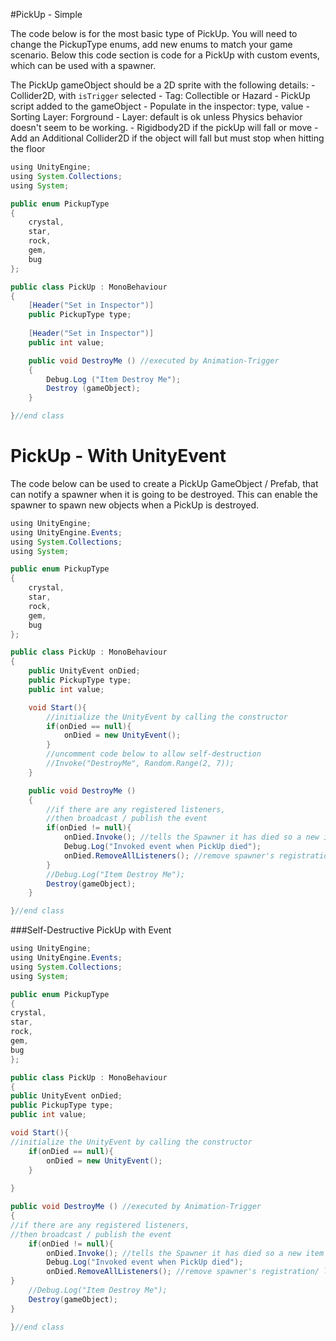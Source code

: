#PickUp - Simple

The code below is for the most basic type of PickUp.
You will need to change the PickupType enums, add new enums to match your game scenario.  Below this code section is code for a PickUp with custom events, which can be used with a spawner.

The PickUp gameObject should be a 2D sprite with the following details:
	- Collider2D, with `isTrigger` selected
	- Tag:  Collectible or Hazard
	- PickUp script added to the gameObject
	- Populate in the inspector: type, value
	- Sorting Layer: Forground
	- Layer: default is ok unless Physics behavior doesn't seem to be working.
	- Rigidbody2D if the pickUp will fall or move
	- Add an Additional Collider2D if the object will fall but must stop when hitting the floor

```java
using UnityEngine;
using System.Collections;
using System;

public enum PickupType
{
	crystal,
	star,
	rock,
	gem,
	bug
};

public class PickUp : MonoBehaviour
{
	[Header("Set in Inspector")]
	public PickupType type;
	
	[Header("Set in Inspector")]
	public int value;

	public void DestroyMe () //executed by Animation-Trigger
	{
		Debug.Log ("Item Destroy Me");
		Destroy (gameObject);
	}

}//end class
```


# PickUp - With UnityEvent
The code below can be used to create a PickUp GameObject / Prefab, that can notify a spawner when it is going to be destroyed.  This can enable the spawner to spawn new objects when a PickUp is destroyed.


```java
using UnityEngine;
using UnityEngine.Events;
using System.Collections;
using System;

public enum PickupType
{
	crystal,
	star,
	rock,
    gem,
    bug
};

public class PickUp : MonoBehaviour
{
    public UnityEvent onDied;
	public PickupType type;
	public int value;

    void Start(){
        //initialize the UnityEvent by calling the constructor
        if(onDied == null){   
            onDied = new UnityEvent();
        }
        //uncomment code below to allow self-destruction
        //Invoke("DestroyMe", Random.Range(2, 7));
    }

	public void DestroyMe ()  
	{
		//if there are any registered listeners, 
        //then broadcast / publish the event
        if(onDied != null){
            onDied.Invoke(); //tells the Spawner it has died so a new item can be spawned
            Debug.Log("Invoked event when PickUp died");
            onDied.RemoveAllListeners(); //remove spawner's registration/ listener connection
        }
        //Debug.Log("Item Destroy Me");
        Destroy(gameObject);
	}

}//end class

```
###Self-Destructive PickUp with Event

```java
using UnityEngine;
using UnityEngine.Events;
using System.Collections;
using System;

public enum PickupType
{
crystal,
star,
rock,
gem,
bug
};

public class PickUp : MonoBehaviour
{
public UnityEvent onDied;
public PickupType type;
public int value;

void Start(){
//initialize the UnityEvent by calling the constructor
	if(onDied == null){
		onDied = new UnityEvent();
	}
 
}

public void DestroyMe () //executed by Animation-Trigger
{
//if there are any registered listeners,
//then broadcast / publish the event
	if(onDied != null){
		onDied.Invoke(); //tells the Spawner it has died so a new item can be spawned
		Debug.Log("Invoked event when PickUp died");
		onDied.RemoveAllListeners(); //remove spawner's registration/ listener connection
}
	//Debug.Log("Item Destroy Me");
	Destroy(gameObject);
}

}//end class

```



